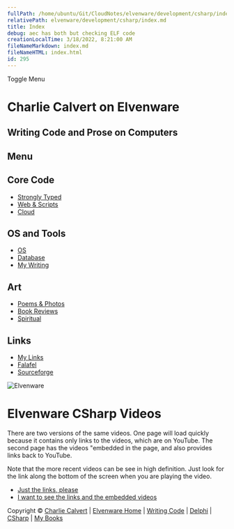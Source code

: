 ```yaml
---
fullPath: /home/ubuntu/Git/CloudNotes/elvenware/development/csharp/index.md
relativePath: elvenware/development/csharp/index.md
title: Index
debug: aec has both but checking ELF code
creationLocalTime: 3/18/2022, 8:21:00 AM
fileNameMarkdown: index.md
fileNameHTML: index.html
id: 295
---
```


<!-- toc -->
<!-- tocstop -->

Toggle Menu

Charlie Calvert on Elvenware
============================

Writing Code and Prose on Computers
-----------------------------------

Menu
----

Core Code
---------

-   [Strongly Typed](../../index.html)
-   [Web & Scripts](../../web/index.html)
-   [Cloud](../../cloud/index.shtml)

OS and Tools
------------

-   [OS](../../../os/index.html)
-   [Database](../../database/index.html)
-   [My Writing](../../../books/index.html)

Art
---

-   [Poems & Photos](../../../Art/index.html)
-   [Book Reviews](../../../books/reading/index.html)
-   [Spiritual](../../../spirit/index.html)

Links
-----

-   [My Links](../../../links.html)
-   [Falafel](http://www.falafel.com/)
-   [Sourceforge](http://sourceforge.net/projects/elvenware/)

![Elvenware](../../../images/elvenwarelogo.png)

Elvenware CSharp Videos
=======================

There are two versions of the same videos. One page will load quickly
because it contains only links to the videos, which are on YouTube. The
second page has the videos "embedded in the page, and also provides
links back to YouTube.

Note that the more recent videos can be see in high definition. Just
look for the link along the bottom of the screen when you are playing
the video.

-   [Just the links, please](JustTheLinks.html)
-   [I want to see the links and the embedded
    videos](EmbeddedVideos.html)

Copyright © [Charlie Calvert](../../../index.html) | [Elvenware
Home](../../../index.html) | [Writing Code](../../index.html) |
[Delphi](../../delphi/index.html) | [CSharp](../index.html) | [My
Books](../../../books/index.html)
